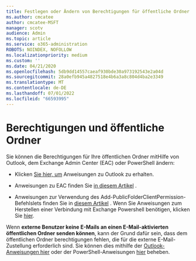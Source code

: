 ```yaml
---
title: Festlegen oder Ändern von Berechtigungen für öffentliche Ordner
ms.author: cmcatee
author: cmcatee-MSFT
manager: scotv
audience: Admin
ms.topic: article
ms.service: o365-administration
ROBOTS: NOINDEX, NOFOLLOW
ms.localizationpriority: medium
ms.custom: ''
ms.date: 04/21/2020
ms.openlocfilehash: 5db9dd14557caeaf930bde30a973192543e2a04d
ms.sourcegitcommit: 28a0efb945a4827518e4b6a3a8c804d4ba2e3349
ms.translationtype: MT
ms.contentlocale: de-DE
ms.lasthandoff: 07/01/2022
ms.locfileid: "66593995"
---
```

# <a name="permissions-and-public-folders"></a>Berechtigungen und öffentliche Ordner

Sie können die Berechtigungen für Ihre öffentlichen Ordner mitHilfe von Outlook, dem Exchange Admin Center (EAC) oder PowerShell ändern:
  
- Klicken [Sie hier, um](https://support.microsoft.com/office/set-or-change-permissions-for-a-public-folder-b2e0440c-7873-48ec-9ff2-b1a20b723005) Anweisungen zu Outlook zu erhalten.
    
- Anweisungen zu EAC finden Sie [in diesem Artikel](https://technet.microsoft.com/library/jj651147%28v=exchg.150%29.aspx.aspx#Anchor_1) . 
    
- Anweisungen zur Verwendung des Add-PublicFolderClientPermission-Befehlslets finden Sie in [diesem Artikel](https://technet.microsoft.com/library/bb124743%28v=exchg.160%29.aspx.aspx) . Wenn Sie Anweisungen zum Herstellen einer Verbindung mit Exchange Powershell benötigen, klicken Sie [hier](https://technet.microsoft.com/library/jj984289%28v=exchg.160%29.aspx.aspx).
    
Wenn **externe Benutzer keine E-Mails an einen E-Mail-aktivierten öffentlichen Ordner senden können**, kann der Grund dafür sein, dass dem öffentlichen Ordner berechtigungen fehlen, die für die externe E-Mail-Zustellung erforderlich sind. Sie können dies mithilfe der [Outlook-Anweisungen hier](https://technet.microsoft.com/library/aa997560%28v=exchg.150%29.aspx.aspx#Anchor_1) oder der PowerShell-Anweisungen [hier](https://support.microsoft.com/help/2984402/-5.7.1-smtp-550-5.7.1-resolver.rst.authrequired-nondelivery-report-when-external-users-try-to-send-mail-to-mail-enabled-public-folders-in-office-365.aspx) beheben.
  

